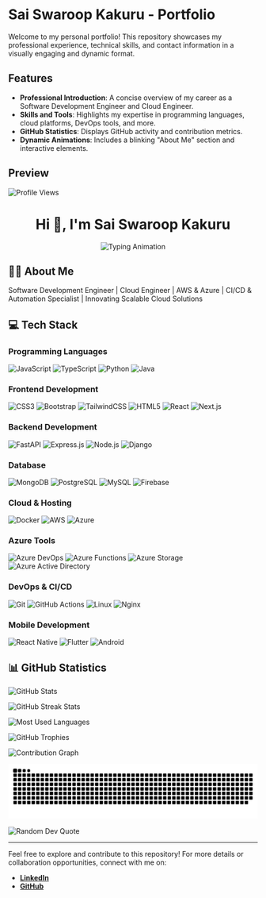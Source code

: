 # Sai Swaroop Kakuru - Portfolio

Welcome to my personal portfolio! This repository showcases my professional experience, technical skills, and contact information in a visually engaging and dynamic format.

## Features

- **Professional Introduction**: A concise overview of my career as a Software Development Engineer and Cloud Engineer.
- **Skills and Tools**: Highlights my expertise in programming languages, cloud platforms, DevOps tools, and more.
- **GitHub Statistics**: Displays GitHub activity and contribution metrics.
- **Dynamic Animations**: Includes a blinking "About Me" section and interactive elements.

## Preview

![Profile Views](https://visitcount.itsvg.in/api?id=SaiSwaroop&label=Profile%20Views&color=1&icon=5&pretty=true)

<div align="center">
    <h1>Hi 👋, I'm Sai Swaroop Kakuru</h1>
    <img src="https://readme-typing-svg.herokuapp.com?font=Fira+Code&duration=2000&pause=1000&color=58A6FF&center=true&vCenter=true&width=270&height=30&lines=%3BOpen%20Source%20Contributor%3BTech%20Enthusiast" alt="Typing Animation" />
</div>

## 👨‍💻 About Me
<p>
    Software Development Engineer | Cloud Engineer | AWS & Azure | CI/CD & Automation Specialist | Innovating Scalable Cloud Solutions
</p>

## 💻 Tech Stack

### Programming Languages
<p>
    <img src="https://img.shields.io/badge/JavaScript-3178C6?style=flat&logo=javascript&logoColor=white" alt="JavaScript" />
    <img src="https://img.shields.io/badge/TypeScript-3178C6?style=flat&logo=typescript&logoColor=white" alt="TypeScript" />
    <img src="https://img.shields.io/badge/Python-3178C6?style=flat&logo=python&logoColor=white" alt="Python" />
    <img src="https://img.shields.io/badge/Java-3178C6?style=flat&logo=java&logoColor=white" alt="Java" />
</p>

### Frontend Development
<p>
    <img src="https://img.shields.io/badge/CSS3-61DAFB?style=flat&logo=css3&logoColor=white" alt="CSS3" />
    <img src="https://img.shields.io/badge/Bootstrap-61DAFB?style=flat&logo=bootstrap&logoColor=white" alt="Bootstrap" />
    <img src="https://img.shields.io/badge/TailwindCSS-61DAFB?style=flat&logo=tailwindcss&logoColor=white" alt="TailwindCSS" />
    <img src="https://img.shields.io/badge/HTML5-61DAFB?style=flat&logo=html5&logoColor=white" alt="HTML5" />
    <img src="https://img.shields.io/badge/React-61DAFB?style=flat&logo=react&logoColor=white" alt="React" />
    <img src="https://img.shields.io/badge/Next.js-61DAFB?style=flat&logo=next.js&logoColor=white" alt="Next.js" />
</p>

### Backend Development
<p>
    <img src="https://img.shields.io/badge/FastAPI-43853D?style=flat&logo=fastapi&logoColor=white" alt="FastAPI" />
    <img src="https://img.shields.io/badge/Express.js-43853D?style=flat&logo=express&logoColor=white" alt="Express.js" />
    <img src="https://img.shields.io/badge/Node.js-43853D?style=flat&logo=node.js&logoColor=white" alt="Node.js" />
    <img src="https://img.shields.io/badge/Django-43853D?style=flat&logo=django&logoColor=white" alt="Django" />
</p>

### Database
<p>
    <img src="https://img.shields.io/badge/MongoDB-333333?style=flat&logo=mongodb&logoColor=white" alt="MongoDB" />
    <img src="https://img.shields.io/badge/PostgreSQL-333333?style=flat&logo=postgresql&logoColor=white" alt="PostgreSQL" />
    <img src="https://img.shields.io/badge/MySQL-333333?style=flat&logo=mysql&logoColor=white" alt="MySQL" />
    <img src="https://img.shields.io/badge/Firebase-333333?style=flat&logo=firebase&logoColor=white" alt="Firebase" />
</p>

### Cloud & Hosting
<p>
    <img src="https://img.shields.io/badge/Docker-333333?style=flat&logo=docker&logoColor=white" alt="Docker" />
    <img src="https://img.shields.io/badge/AWS-333333?style=flat&logo=amazon-aws&logoColor=white" alt="AWS" />
    <img src="https://img.shields.io/badge/Azure-0078D7?style=flat&logo=microsoft-azure&logoColor=white" alt="Azure" />
</p>

### Azure Tools
<p>
    <img src="https://img.shields.io/badge/Azure%20DevOps-0078D7?style=flat&logo=azure-devops&logoColor=white" alt="Azure DevOps" />
    <img src="https://img.shields.io/badge/Azure%20Functions-0062AD?style=flat&logo=azure-functions&logoColor=white" alt="Azure Functions" />
    <img src="https://img.shields.io/badge/Azure%20Storage-0089D6?style=flat&logo=microsoft-azure&logoColor=white" alt="Azure Storage" />
    <img src="https://img.shields.io/badge/Azure%20Active%20Directory-0078D7?style=flat&logo=microsoft-azure&logoColor=white" alt="Azure Active Directory" />
</p>

### DevOps & CI/CD
<p>
    <img src="https://img.shields.io/badge/Git-2496ED?style=flat&logo=git&logoColor=white" alt="Git" />
    <img src="https://img.shields.io/badge/GitHub_Actions-2496ED?style=flat&logo=github-actions&logoColor=white" alt="GitHub Actions" />
    <img src="https://img.shields.io/badge/Linux-2496ED?style=flat&logo=linux&logoColor=white" alt="Linux" />
    <img src="https://img.shields.io/badge/Nginx-2496ED?style=flat&logo=nginx&logoColor=white" alt="Nginx" />
</p>

### Mobile Development
<p>
    <img src="https://img.shields.io/badge/React_Native-3DDC84?style=flat&logo=react&logoColor=white" alt="React Native" />
    <img src="https://img.shields.io/badge/Flutter-3DDC84?style=flat&logo=flutter&logoColor=white" alt="Flutter" />
    <img src="https://img.shields.io/badge/Android-3DDC84?style=flat&logo=android&logoColor=white" alt="Android" />
</p>

## 📊 GitHub Statistics

<p>
    <img src="https://github-readme-stats.vercel.app/api?username=saiswaroopkakuru&show_icons=true&theme=github_dark" alt="GitHub Stats" />
</p>
<p>
    <img src="https://streak-stats.demolab.com?user=saiswaroopkakuru&theme=github-dark-blue" alt="GitHub Streak Stats" />
</p>
<p>
    <img src="https://github-readme-stats.vercel.app/api/top-langs/?username=saiswaroopkakuru&layout=compact&theme=github_dark" alt="Most Used Languages" />
</p>
<p>
    <img src="https://github-profile-trophy.vercel.app/?username=saiswaroopkakuru&theme=onestar" alt="GitHub Trophies" />
</p>
<p>
    <img src="https://github-readme-activity-graph.vercel.app/graph?username=saiswaroopkakuru&theme=github-dark" alt="Contribution Graph" />
</p>
<p>
    <img src="https://raw.githubusercontent.com/Platane/snk/output/github-contribution-grid-snake.svg" alt="Snake Animation" />
</p>
<p>
    <img src="https://quotes-github-readme.vercel.app/api?type=horizontal&theme=dark" alt="Random Dev Quote" />
</p>

---

Feel free to explore and contribute to this repository! For more details or collaboration opportunities, connect with me on:

- **[LinkedIn](https://linkedin.com/in/saiswaroop-k)**
- **[GitHub](https://github.com/saiswaroopkakuru)**
